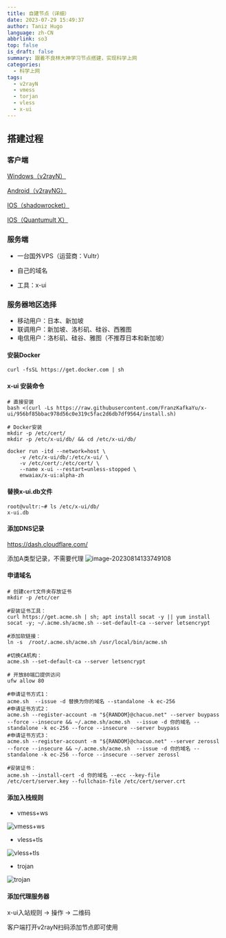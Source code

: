 ```yaml
---
title: 自建节点（详细）
date: 2023-07-29 15:49:37
author: Taniz Hugo
language: zh-CN
abbrlink: so3
top: false
is_draft: false
summary: 跟着不良林大神学习节点搭建，实现科学上网
categories: 
  - 科学上网
tags:
  - v2rayN
  -	vmess
  - torjan
  - vless
  -	x-ui
---
```


## 搭建过程

### 客户端

[Windows（v2rayN）](https://github.com/2dust/v2rayN/releases/tag/6.23)

[Android（v2rayNG）](https://github.com/2dust/v2rayNG/releases/tag/1.8.5)

[IOS（shadowrocket）](https://apps.apple.com/app/shadowrocket/id932747118)

[IOS（Quantumult X）](https://apps.apple.com/us/app/quantumult-x/id1443988620)

### 服务端

* 一台国外VPS（运营商：Vultr）

* 自己的域名

* 工具：x-ui

  

### 服务器地区选择

* 移动用户：日本、新加坡
* 联调用户：新加坡、洛杉矶、硅谷、西雅图
* 电信用户：洛杉矶、硅谷、雅图（不推荐日本和新加坡）



#### 安装Docker

```shell
curl -fsSL https://get.docker.com | sh
```



#### x-ui 安装命令

```shell
# 直接安装
bash <(curl -Ls https://raw.githubusercontent.com/FranzKafkaYu/x-ui/956bf85bbac978d56c0e319c5fac2d6db7df9564/install.sh)

# Docker安装
mkdir -p /etc/cert/
mkdir -p /etc/x-ui/db/ && cd /etc/x-ui/db/

docker run -itd --network=host \
    -v /etc/x-ui/db/:/etc/x-ui/ \
    -v /etc/cert/:/etc/cert/ \
    --name x-ui --restart=unless-stopped \
    enwaiax/x-ui:alpha-zh
```



#### 替换x-ui.db文件

```shell
root@vultr:~# ls /etc/x-ui/db/
x-ui.db
```



#### 添加DNS记录

https://dash.cloudflare.com/

添加A类型记录，不需要代理
![image-20230814133749108](https://s2.loli.net/2023/08/20/FVfln4DrjaoyBgz.png)



#### 申请域名

```shell
# 创建cert文件夹存放证书
mkdir -p /etc/cer

#安装证书工具：
curl https://get.acme.sh | sh; apt install socat -y || yum install socat -y; ~/.acme.sh/acme.sh --set-default-ca --server letsencrypt

#添加软链接：
ln -s  /root/.acme.sh/acme.sh /usr/local/bin/acme.sh

#切换CA机构： 
acme.sh --set-default-ca --server letsencrypt

# 开放80端口提供访问
ufw allow 80

#申请证书方式1： 
acme.sh  --issue -d 替换为你的域名 --standalone -k ec-256
#申请证书方式2： 
acme.sh --register-account -m "${RANDOM}@chacuo.net" --server buypass --force --insecure && ~/.acme.sh/acme.sh  --issue -d 你的域名 --standalone -k ec-256 --force --insecure --server buypass
#申请证书方式3：
acme.sh --register-account -m "${RANDOM}@chacuo.net" --server zerossl --force --insecure && ~/.acme.sh/acme.sh  --issue -d 你的域名 --standalone -k ec-256 --force --insecure --server zerossl

#安装证书：
acme.sh --install-cert -d 你的域名 --ecc --key-file /etc/cert/server.key --fullchain-file /etc/cert/server.crt
```



#### 添加入栈规则

* vmess+ws

![vmess+ws](https://s2.loli.net/2023/08/20/s4tM81kXgW3uiwC.jpg)

* vless+tls

![vless+tls](https://s2.loli.net/2023/08/21/RwcY2O3V41FnzUW.jpg)

* trojan

![trojan](https://s2.loli.net/2023/08/20/jaXf3UxIy1coSh9.jpg)



#### 添加代理服务器

x-ui入站规则 -> 操作 -> 二维码

客户端打开v2rayN扫码添加节点即可使用
